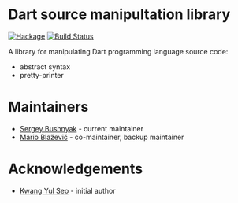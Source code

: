 # Dart source manipultation library

[![Hackage](https://img.shields.io/hackage/v/language-dart.svg?style=flat)](https://hackage.haskell.org/package/language-dart)
[![Build Status](https://travis-ci.org/kseo/language-dart.svg?branch=master)](https://travis-ci.org/kseo/language-dart)

A library for manipulating Dart programming language source code:
- abstract syntax
- pretty-printer

# Maintainers

- [Sergey Bushnyak](https://github.com/sigrlami) - current maintainer
- [Mario Blažević](https://github.com/blamario)  - co-maintainer, backup maintainer

# Acknowledgements

- [Kwang Yul Seo](https://github.com/kseo)  - initial author
